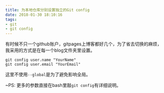 ```yaml
---
title: 为本地仓库分别设置独立的Git config
date: 2018-01-30 18:10:16
tags:
- git
- git config
---
```




有时候不只一个github账户，gitpages上博客都好几个，为了省去切换的麻烦，我采用的方式是在每一个blog文件夹里设置。

```
git config user.name "YourName"
git config user.email "YourEmail"
```

这里不使用`--global`是为了避免影响全局。


~PS: 更多的参数直接在bash里敲`git config`有详细说明。 
